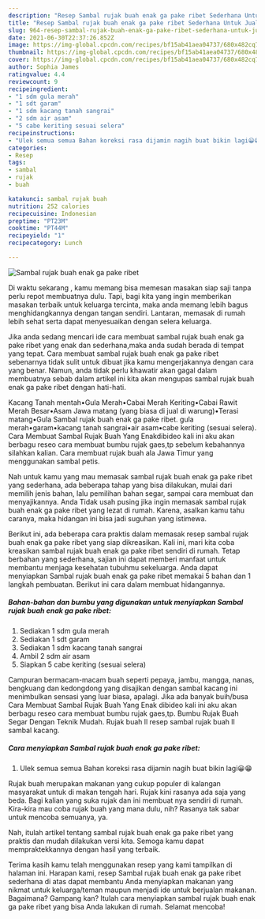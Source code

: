 ```yaml
---
description: "Resep Sambal rujak buah enak ga pake ribet Sederhana Untuk Jualan"
title: "Resep Sambal rujak buah enak ga pake ribet Sederhana Untuk Jualan"
slug: 964-resep-sambal-rujak-buah-enak-ga-pake-ribet-sederhana-untuk-jualan
date: 2021-06-30T22:37:26.852Z
image: https://img-global.cpcdn.com/recipes/bf15ab41aea04737/680x482cq70/sambal-rujak-buah-enak-ga-pake-ribet-foto-resep-utama.jpg
thumbnail: https://img-global.cpcdn.com/recipes/bf15ab41aea04737/680x482cq70/sambal-rujak-buah-enak-ga-pake-ribet-foto-resep-utama.jpg
cover: https://img-global.cpcdn.com/recipes/bf15ab41aea04737/680x482cq70/sambal-rujak-buah-enak-ga-pake-ribet-foto-resep-utama.jpg
author: Sophia James
ratingvalue: 4.4
reviewcount: 9
recipeingredient:
- "1 sdm gula merah"
- "1 sdt garam"
- "1 sdm kacang tanah sangrai"
- "2 sdm air asam"
- "5 cabe keriting sesuai selera"
recipeinstructions:
- "Ulek semua semua Bahan koreksi rasa dijamin nagih buat bikin lagi😀😁"
categories:
- Resep
tags:
- sambal
- rujak
- buah

katakunci: sambal rujak buah 
nutrition: 252 calories
recipecuisine: Indonesian
preptime: "PT23M"
cooktime: "PT44M"
recipeyield: "1"
recipecategory: Lunch

---
```



![Sambal rujak buah enak ga pake ribet](https://img-global.cpcdn.com/recipes/bf15ab41aea04737/680x482cq70/sambal-rujak-buah-enak-ga-pake-ribet-foto-resep-utama.jpg)

Di waktu  sekarang , kamu memang bisa memesan masakan siap saji tanpa perlu repot membuatnya dulu. Tapi, bagi kita yang ingin memberikan masakan terbaik untuk keluarga tercinta, maka anda memang lebih bagus menghidangkannya dengan tangan sendiri. Lantaran, memasak di rumah lebih sehat serta dapat menyesuaikan dengan selera keluarga.

Jika anda sedang mencari ide cara membuat sambal rujak buah enak ga pake ribet yang enak dan sederhana,maka anda sudah berada di tempat yang tepat. Cara membuat sambal rujak buah enak ga pake ribet  sebenarnya tidak sulit untuk dibuat jika kamu mengerjakannya dengan cara yang benar. Namun, anda tidak perlu khawatir akan gagal dalam membuatnya 
sebab dalam artikel ini kita akan mengupas sambal rujak buah enak ga pake ribet dengan hati-hati.  

Kacang Tanah mentah•Gula Merah•Cabai Merah Keriting•Cabai Rawit Merah Besar•Asam Jawa matang (yang biasa di jual di warung)•Terasi matang•Gula Sambal rujak buah enak ga pake ribet. gula merah•garam•kacang tanah sangrai•air asam•cabe keriting (sesuai selera). Cara Membuat Sambal Rujak Buah Yang Enakdibideo kali ini aku akan berbagu reseo cara membuat bumbu rujak gaes,tp sebelum kebahannya silahkan kalian. Cara membuat rujak buah ala Jawa Timur yang menggunakan sambal petis.

Nah untuk kamu yang mau memasak sambal rujak buah enak ga pake ribet yang sederhana, ada beberapa tahap yang bisa dilakukan, mulai dari memilih jenis bahan, lalu pemilihan bahan segar, sampai cara membuat dan menyajikannya. Anda Tidak usah pusing jika ingin memasak sambal rujak buah enak ga pake ribet yang lezat di rumah. Karena, asalkan kamu  tahu caranya, maka hidangan ini bisa jadi suguhan yang istimewa.

Berikut ini, ada beberapa cara praktis  dalam memasak resep sambal rujak buah enak ga pake ribet yang siap dikreasikan. Kali ini, mari kita coba kreasikan sambal rujak buah enak ga pake ribet sendiri di rumah. Tetap berbahan yang sederhana, sajian ini dapat memberi manfaat untuk membantu menjaga kesehatan tubuhmu sekeluarga. Anda dapat menyiapkan Sambal rujak buah enak ga pake ribet memakai 5 bahan dan 1 langkah pembuatan. Berikut ini cara dalam membuat hidangannya.

<!--inarticleads1-->

##### Bahan-bahan dan bumbu yang digunakan untuk menyiapkan Sambal rujak buah enak ga pake ribet:

1. Sediakan 1 sdm gula merah
1. Sediakan 1 sdt garam
1. Sediakan 1 sdm kacang tanah sangrai
1. Ambil 2 sdm air asam
1. Siapkan 5 cabe keriting (sesuai selera)


Campuran bermacam-macam buah seperti pepaya, jambu, mangga, nanas, bengkuang dan kedongdong yang disajikan dengan sambal kacang ini menimbulkan sensasi yang luar biasa, apalagi. Jika ada banyak buih/busa Cara Membuat Sambal Rujak Buah Yang Enak dibideo kali ini aku akan berbagu reseo cara membuat bumbu rujak gaes,tp. Bumbu Rujak Buah Segar Dengan Teknik Mudah. Rujak buah ll resep sambal rujak buah ll sambal kacang. 

<!--inarticleads2-->

##### Cara menyiapkan Sambal rujak buah enak ga pake ribet:

1. Ulek semua semua Bahan koreksi rasa dijamin nagih buat bikin lagi😀😁


Rujak buah merupakan makanan yang cukup populer di kalangan masyarakat untuk di makan tengah hari. Rujak kini rasanya ada saja yang beda. Bagi kalian yang suka rujak dan ini membuat nya sendiri di rumah. Kira-kira mau coba rujak buah yang mana dulu, nih? Rasanya tak sabar untuk mencoba semuanya, ya. 

Nah, itulah artikel tentang  sambal rujak buah enak ga pake ribet  yang praktis dan mudah dilakukan versi kita. Semoga kamu dapat mempraktekkannya dengan hasil yang terbaik. 

Terima kasih kamu telah menggunakan resep yang kami tampilkan di halaman ini. Harapan kami, resep  Sambal rujak buah enak ga pake ribet sederhana di atas dapat membantu Anda menyiapkan makanan yang nikmat untuk keluarga/teman maupun menjadi ide untuk berjualan makanan. Bagaimana? Gampang kan? Itulah cara menyiapkan sambal rujak buah enak ga pake ribet yang bisa Anda lakukan di rumah. Selamat mencoba!

